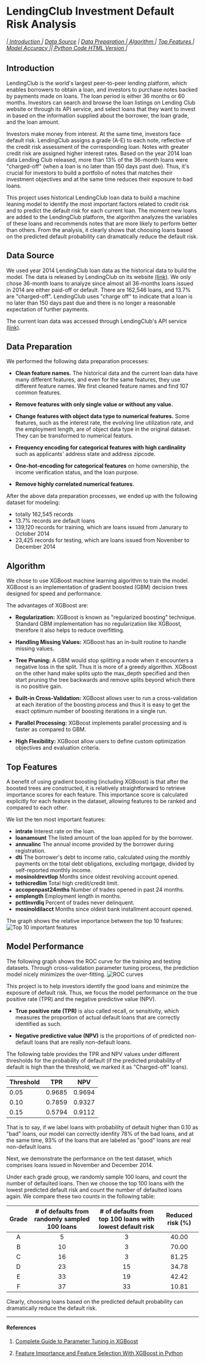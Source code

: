 # LendingClub Investment Default Risk Analysis

###### |<a href='#1'> Introduction </a> | <a href='#2'> Data Source</a> | <a href='#3'> Data Preparation </a> |<a href='#4'> Algorithm </a>| <a href='#5'> Top Features </a> | <a href='#6'> Model Accuracy  </a> ||<a href='https://jesseqzhen.github.io/Fintech_Lending_Club/'> Python Code HTML Version </a>|


<a id='1'></a>
## Introduction

LendingClub is the world's largest peer-to-peer lending platform, which enables borrowers to obtain a loan, and investors to purchase notes backed by payments made on loans. The loan period is either 36 months or 60 months. Investors can search and browse the loan listings on Lending Club website or through its API service, and select loans that they want to invest in based on the information supplied about the borrower, the loan grade, and the loan amount. 

Investors make money from interest. At the same time, investors face default risk. LendingClub assigns a grade (A-E) to each note, reflective of the credit risk assessment of the corresponding loan. Notes with greater credit risk are assigned higher interest rates. Based on the year 2014 loan data Lending Club released, more than 13% of the 36-month loans were "charged-off" (when a loan is no later than 150 days past due). Thus, it's crucial for investors to build a portfolio of notes that matches their investment objectives and at the same time reduces their exposure to bad loans.

This project uses historical LendingClub loan data to build a machine leaning model to identify the most important factors related to credit risk and to predict the default risk for each current loan. The moment new loans are added to the LendingClub platform, the algorithm analyzes the variables of these loans and recommends notes that are more likely to perform better than others. From the analysis, it clearly shows that choosing loans based on the predicted default probability can dramatically reduce the default risk.


<a id='2'></a>
## Data Source

We used year 2014 LendingClub loan data as the historical data to build the model. The data is released by LendingClub on its website [(link)](https://www.lendingclub.com/info/download-data.action). We only chose 36-month loans to analyze since almost all 36-months loans issued in 2014 are either paid-off or default. There are 162,546 loans, and 13.7% are "charged-off". LendingClub uses "charge off" to indicate that a loan is no later than 150 days past due and there is no longer a reasonable expectation of further payments.

The current loan data was accessed through LendingClub's API service [(link)](https://www.lendingclub.com/developers/api-overview). 


<a id='3'></a>
## Data Preparation

We performed the following data preparation processes:

* **Clean feature names.** The historical data and the current loan data have many different features, and even for the same features, they use different feature names. We first cleaned feature names and find 107 common features. 

* **Remove features with only single value or without any value.** 

* **Change features with object data type to numerical features.** Some features, such as the interest rate, the evolving line utilization rate, and the employment length, are of object data type in the original dataset. They can be transformed to numerical featurs.

* **Frequency encoding for categorical features with high cardinality** such as applicants' address state and address zipcode.

* **One-hot-encoding for categorical features** on home ownership, the income verification status, and the loan purpose.

* **Remove highly correlated numerical features.**

After the above data preparation processes, we ended up with the following dataset for modeling:
* totally 162,545 records
* 13.7% records are default loans
* 139,120 records for training, which are loans issued from Janurary to October 2014
* 23,425 records for testing, which are loans issued from November to December 2014


<a id='4'></a>
## Algorithm

We chose to use XGBoost machine learning algorithm to train the model. XGBoost is an implementation of gradient boosted (GBM) decision trees designed for speed and performance. 

The advantages of XGBoost are: 

* **Regularization:** XGBoost is known as "regularized boosting" technique. Standard GBM implementation has no regularization like XGBoost, therefore it also helps to reduce overfitting.

* **Handling Missing Values:** XGBoost has an in-built routine to handle missing values.

* **Tree Pruning:** A GBM would stop splitting a node when it encounters a negative loss in the split. Thus it is more of a greedy algorithm. XGBoost on the other hand make splits upto the max_depth specified and then start pruning the tree backwards and remove splits beyond which there is no positive gain.

* **Built-in Cross-Validation:** XGBoost allows user to run a cross-validation at each iteration of the boosting process and thus it is easy to get the exact optimum number of boosting iterations in a single run.

* **Parallel Processing:** XGBoost implements parallel processing and is faster as compared to GBM.

* **High Flexibility:** XGBoost allow users to define custom optimization objectives and evaluation criteria.


<a id='5'></a>
## Top Features

A benefit of using gradient boosting (including XGBoost) is that after the boosted trees are constructed, it is relatively straightforward to retrieve importance scores for each feature. This importance score is calculated explicitly for each feature in the dataset, allowing features to be ranked and compared to each other. 

We list the ten most important features:
* **intrate** Interest rate on the loan.
* **loanamount** The listed amount of the loan applied for by the borrower.
* **annualinc** The annual income provided by the borrower during registration.
* **dti** The borrower's debt to income ratio, calculated using the monthly payments on the total debt obligations, excluding mortgage, divided by self-reported monthly income.
* **mosinoldrevtlop** Months since oldest revolving account opened.
* **tothicredlim** Total high credit/credit limit.
* **accopenpast24mths** Number of trades opened in past 24 months.
* **emplength** Employment length in months. 
* **pcttlnvrdlq** Percent of trades never delinquent.
* **mosinoldilacct** Months since oldest bank installment account opened.


The graph shows the relative importance between the top 10 features:
![Top 10 important features](feature_importance_xgb.png?raw=true "Top 10 important features")




<a id='6'></a>
## Model Performance

The following graph shows the ROC curve for the training and testing datasets. Through cross-validation parameter tuning process, the prediction model nicely minimizes the over-fitting.
![ROC curves](roc_curve.png?raw=true "ROC curves")


This project is to help investors identify the good loans and minimize the exposure of default risk. Thus, we focus the model performance on the true positive rate (TPR) and the negative predictive value (NPV). 

* **True positive rate (TPR)** is also called recall, or sensitivity, which measures the proportion of actual default loans that are correctly identified as such. 

* **Negative predictive value (NPV)** is the proportions of of predicted non-default loans that are really non-default loans.

The following table provides the TPR and NPV values under different thresholds for the probability of default (if the predicted probability of default is high than the threshold, we marked it as "Charged-off" loans).

|Threshold   | TPR  | NPV  | 
|---|---|---|
|0.05   |0.9685   |0.9694   |  
|0.10   |0.7859   |0.9327   |   
|0.15   |0.5794   |0.9112   |   

That is to say, if we label loans with probability of default higher than 0.10 as "bad" loans, our model can correctly idenfity 78% of the bad loans, and at the same time, 93% of the loans that are labeled as "good" loans are real non-default loans.
 
 

Next, we demonstrate the performance on the test dataset, which comprises loans issued in November and December 2014.

Under each grade group, we randomly sample 100 loans, and count the number of defaulted loans. Then we choose the top 100 loans with the lowest predicted default risk and count the number of defaulted loans again. We compare these two counts in the following table:

|Grade   | # of defaults from randomly sampled 100 loans         | # of defaults from top 100 loans with lowest default risk| Reduced risk (%) |
|:-:|:-:|:-:|:-:|
|A   |5    |3   | 40.00 | 
|B   |10   |3   | 70.00 |  
|C   |16   |3   | 81.25 |  
|D   |23   |15  | 34.78 | 
|E   |33   |19  | 42.42 | 
|F   |37   |33  | 10.81 | 

Clearly, choosing loans based on the predicted default probability can dramatically reduce the default risk.




***

<a id='8'></a>
#### References


1. [Complete Guide to Parameter Tuning in XGBoost](https://www.analyticsvidhya.com/blog/2016/03/complete-guide-parameter-tuning-xgboost-with-codes-python/)

2. [Feature Importance and Feature Selection With XGBoost in Python](https://machinelearningmastery.com/feature-importance-and-feature-selection-with-xgboost-in-python/)

